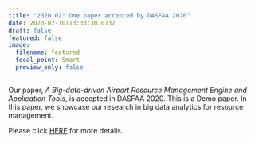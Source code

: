 ```yaml
---
title: "2020.02: One paper accepted by DASFAA 2020"
date: 2020-02-10T13:33:30.073Z
draft: false
featured: false
image:
  filename: featured
  focal_point: Smart
  preview_only: false
---
```

Our paper, *A Big-data-driven Airport Resource Management Engine and Application Tools*, is accepted in DASFAA 2020. This is a Demo paper. In this paper, we showcase our research in big data analytics for resource management.

Please click [HERE](https://www.zhongyu.site/publication/bigarm_dasfaa_2020/ "A Big-data-driven Airport Resource Management Engine and Application Tools.") for more details.

